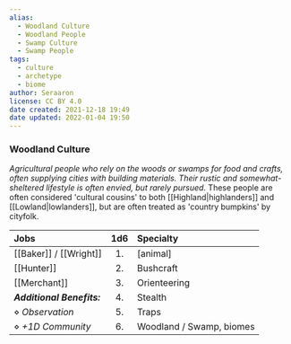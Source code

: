 ```yaml
---
alias:
  - Woodland Culture
  - Woodland People
  - Swamp Culture
  - Swamp People
tags:
  - culture
  - archetype
  - biome
author: Seraaron
license: CC BY 4.0
date created: 2021-12-18 19:49
date updated: 2022-01-04 19:50
---
```


### Woodland Culture

_Agricultural people who rely on the woods or swamps for food and crafts, often supplying cities with building materials. Their rustic and somewhat-sheltered lifestyle is often envied, but rarely pursued._ These people are often considered 'cultural cousins' to both [[Highland|highlanders]] and [[Lowland|lowlanders]], but are often treated as 'country bumpkins' by cityfolk.

| Jobs             | 1d6 | Specialty                |
| :------------------------- | :-: | :----------------------- |
| [[Baker]] / [[Wright]]                 |  1. | [animal]                 |
| [[Hunter]]               |  2. | Bushcraft                |
| [[Merchant]]                 |  3. | Orienteering             |
| _**Additional Benefits:**_ |  4. | Stealth                  |
| ⋄ _Observation_            |  5. | Traps                    |
| ⋄ _+1D Community_           |  6. | Woodland / Swamp, biomes |
